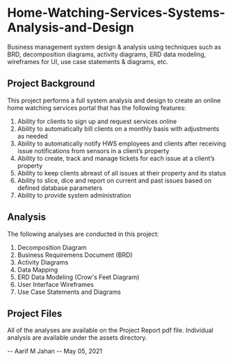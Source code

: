 # Home-Watching-Services-Systems-Analysis-and-Design

Business management system design &amp; analysis using techniques such as BRD, decomposition diagrams, activity diagrams, ERD data modeling, wireframes for UI, use case statements &amp; diagrams, etc.

## Project Background

This project performs a full system analysis and design to create an online home watching services portal that has the following features:

1. Ability for clients to sign up and request services online
2. Ability to automatically bill clients on a monthly basis with adjustments as needed
3. Ability to automatically notify HWS employees and clients after receiving issue notifications from sensors in a client’s property
4. Ability to create, track and manage tickets for each issue at a client’s property
5. Ability to keep clients abreast of all issues at their property and its status
6. Ability to slice, dice and report on current and past issues based on defined database parameters
7. Ability to provide system administration

## Analysis

The following analyses are conducted in this project:

1. Decomposition Diagram
2. Business Requiremens Document (BRD)
3. Activity Diagrams
4. Data Mapping
5. ERD Data Modeling (Crow's Feet Diagram)
6. User Interface Wireframes
7. Use Case Statements and Diagrams

## Project Files

All of the analyses are available on the Project Report pdf file. Individual analysis are available under the assets directory.

-- Aarif M Jahan -- May 05, 2021
